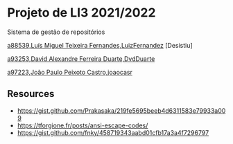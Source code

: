 # Projeto de LI3 2021/2022 
Sistema de gestão de repositórios

[a88539,Luís Miguel Teixeira Fernandes,LuizFernandez](https://github.com/LuizFernandez) [Desistiu]

[a93253,David Alexandre Ferreira Duarte,DvdDuarte](https://github.com/DvdDuarte)

[a97223,João Paulo Peixoto Castro,joaocasr](https://github.com/joaocasr) 

## Resources
- https://gist.github.com/Prakasaka/219fe5695beeb4d6311583e79933a009
- https://tforgione.fr/posts/ansi-escape-codes/
- https://gist.github.com/fnky/458719343aabd01cfb17a3a4f7296797 

